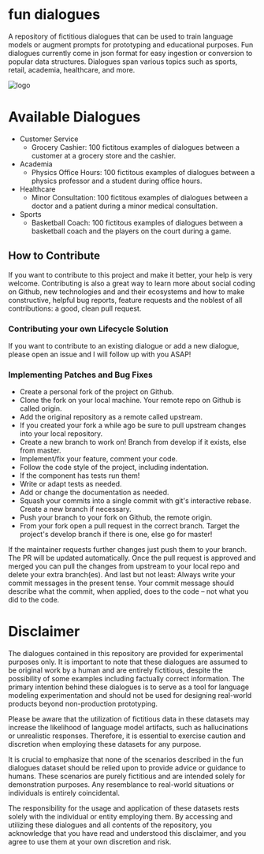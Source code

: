 # fun dialogues
A repository of fictitious dialogues that can be used to train language models or augment prompts for prototyping and educational purposes. Fun dialogues currently come in json format for easy ingestion or conversion to popular data structures. Dialogues span various topics such as sports, retail, academia, healthcare, and more.

![logo](https://github.com/eduand-alvarez/fun_dialogues/blob/main/assets/fun_dialogues.png)

# Available Dialogues
- Customer Service
  - Grocery Cashier: 100 fictitous examples of dialogues between a customer at a grocery store and the cashier.
- Academia
  - Physics Office Hours: 100 fictitous examples of dialogues between a physics professor and a student during office hours. 
- Healthcare
  - Minor Consultation: 100 fictitous examples of dialogues between a doctor and a patient during a minor medical consultation.
- Sports
  - Basketball Coach: 100 fictitous examples of dialogues between a basketball coach and the players on the court during a game.

## How to Contribute
If you want to contribute to this project and make it better, your help is very welcome. Contributing is also a great way to learn more about social coding on Github, new technologies and and their ecosystems and how to make constructive, helpful bug reports, feature requests and the noblest of all contributions: a good, clean pull request.

### Contributing your own Lifecycle Solution
If you want to contribute to an existing dialogue or add a new dialogue, please open an issue and I will follow up with you ASAP!

### Implementing Patches and Bug Fixes

- Create a personal fork of the project on Github.
- Clone the fork on your local machine. Your remote repo on Github is called origin.
- Add the original repository as a remote called upstream.
- If you created your fork a while ago be sure to pull upstream changes into your local repository.
- Create a new branch to work on! Branch from develop if it exists, else from master.
- Implement/fix your feature, comment your code.
- Follow the code style of the project, including indentation.
- If the component has tests run them!
- Write or adapt tests as needed.
- Add or change the documentation as needed.
- Squash your commits into a single commit with git's interactive rebase. Create a new branch if necessary.
- Push your branch to your fork on Github, the remote origin.
- From your fork open a pull request in the correct branch. Target the project's develop branch if there is one, else go for master!

If the maintainer requests further changes just push them to your branch. The PR will be updated automatically.
Once the pull request is approved and merged you can pull the changes from upstream to your local repo and delete your extra branch(es).
And last but not least: Always write your commit messages in the present tense. Your commit message should describe what the commit, when applied, does to the code – not what you did to the code.

# Disclaimer

The dialogues contained in this repository are provided for experimental purposes only. It is important to note that these dialogues are assumed to be original work by a human and are entirely fictitious, despite the possibility of some examples including factually correct information. The primary intention behind these dialogues is to serve as a tool for language modeling experimentation and should not be used for designing real-world products beyond non-production prototyping.

Please be aware that the utilization of fictitious data in these datasets may increase the likelihood of language model artifacts, such as hallucinations or unrealistic responses. Therefore, it is essential to exercise caution and discretion when employing these datasets for any purpose.

It is crucial to emphasize that none of the scenarios described in the fun dialogues dataset should be relied upon to provide advice or guidance to humans. These scenarios are purely fictitious and are intended solely for demonstration purposes. Any resemblance to real-world situations or individuals is entirely coincidental.

The responsibility for the usage and application of these datasets rests solely with the individual or entity employing them. By accessing and utilizing these dialogues and all contents of the repository, you acknowledge that you have read and understood this disclaimer, and you agree to use them at your own discretion and risk.
